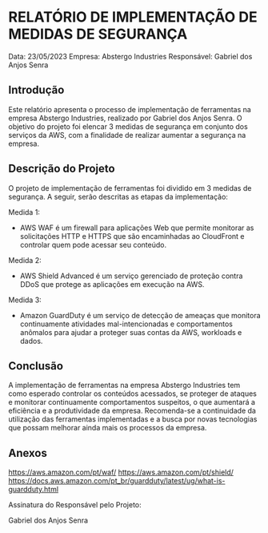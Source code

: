 # RELATÓRIO DE IMPLEMENTAÇÃO DE MEDIDAS DE SEGURANÇA

Data: 23/05/2023
Empresa: Abstergo Industries 
Responsável: Gabriel dos Anjos Senra

## Introdução
Este relatório apresenta o processo de implementação de ferramentas na empresa Abstergo Industries, realizado por Gabriel dos Anjos Senra. O objetivo do projeto foi elencar 3 medidas de segurança em conjunto dos serviços da AWS, com a finalidade de realizar aumentar a segurança na empresa.

## Descrição do Projeto
O projeto de implementação de ferramentas foi dividido em 3 medidas de segurança. A seguir, serão descritas as etapas da implementação:

Medida 1: 
- AWS WAF é um firewall para aplicações Web que permite monitorar as solicitações HTTP e HTTPS que são encaminhadas ao CloudFront e controlar quem pode acessar seu conteúdo.

Medida 2: 
- AWS Shield Advanced é um serviço gerenciado de proteção contra DDoS que protege as aplicações em execução na AWS.

Medida 3: 
- Amazon GuardDuty é um serviço de detecção de ameaças que monitora continuamente atividades mal-intencionadas e comportamentos anômalos para ajudar a proteger suas contas da AWS, workloads e dados.


## Conclusão
A implementação de ferramentas na empresa Abstergo Industries tem como esperado controlar os conteúdos acessados, se proteger de ataques e monitorar continuamente comportamentos suspeitos, o que aumentará a eficiência e a produtividade da empresa. Recomenda-se a continuidade da utilização das ferramentas implementadas e a busca por novas tecnologias que possam melhorar ainda mais os processos da empresa.

## Anexos

https://aws.amazon.com/pt/waf/
https://aws.amazon.com/pt/shield/
https://docs.aws.amazon.com/pt_br/guardduty/latest/ug/what-is-guardduty.html


Assinatura do Responsável pelo Projeto:

Gabriel dos Anjos Senra
